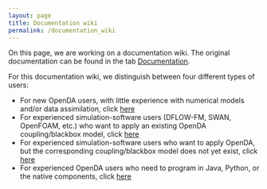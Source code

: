 ```yaml
---
layout: page
title: Documentation wiki
permalink: /documentation_wiki
---
```

On this page, we are working on a documentation wiki. The original documentation can be found in the tab [Documentation](https://openda-association.github.io/documentation).

For this documentation wiki, we distinguish between four different types of users: 

- For new OpenDA users, with little experience with numerical models and/or data assimilation, click [here](https://openda-association.github.io/wiki/new_user)
- For experienced simulation-software users (DFLOW-FM, SWAN, OpenFOAM, etc.) who want to apply an existing OpenDA coupling/blackbox model, click [here](https://openda-association.github.io/wiki/existing_coupling)
- For experienced simulation-software users who want to apply OpenDA, but the corresponding coupling/blackbox model does not yet exist, click [here](https://openda-association.github.io/wiki/non_existing_coupling)
- For experienced OpenDA users who need to program in Java, Python, or the native components, click [here](https://openda-association.github.io/wiki/inside_OpenDA)

